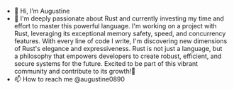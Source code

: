 - 👋 Hi, I’m Augustine
- 🦀 I'm deeply passionate about Rust and currently investing my time and effort to master this powerful language. I'm working on a project with Rust, leveraging its exceptional memory safety, speed, and concurrency features. With every line of code I write, I'm discovering new dimensions of Rust's elegance and expressiveness. Rust is not just a language, but a philosophy that empowers developers to create robust, efficient, and secure systems for the future. Excited to be part of this vibrant community and contribute to its growth!🦀
- 📫 How to reach me @augustine0890

<!---
augustine0890/augustine0890 is a ✨ special ✨ repository because its `README.md` (this file) appears on your GitHub profile.
You can click the Preview link to take a look at your changes.
--->
